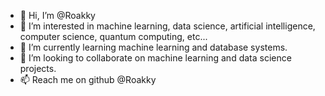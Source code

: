 - 👋 Hi, I’m @Roakky
- 👀 I’m interested in machine learning, data science, artificial intelligence, computer science, quantum computing, etc...
- 🌱 I’m currently learning machine learning and database systems.
- 💞️ I’m looking to collaborate on machine learning and data science projects. 
- 📫 Reach me on github @Roakky

<!---
Roakky/Roakky is a ✨ special ✨ repository because its `README.md` (this file) appears on your GitHub profile.
You can click the Preview link to take a look at your changes.
--->
